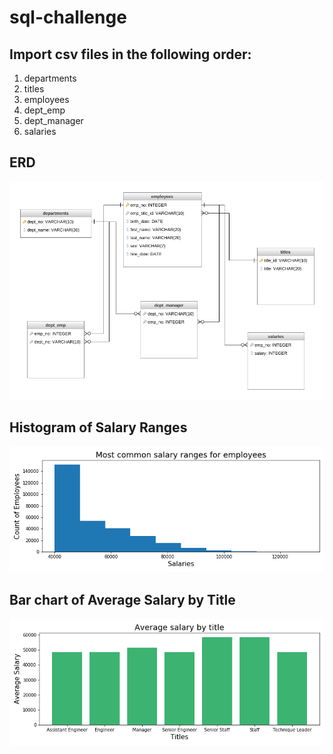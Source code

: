 # sql-challenge

## Import csv files in the following order:
1. departments
2. titles
3. employees
4. dept_emp
5. dept_manager
6. salaries

## ERD 
![ERD](Images/DatabaseDiagram.png)

## Histogram of Salary Ranges
![Histogram](Images/histogram_salary_ranges.png)

## Bar chart of Average Salary by Title
![barchart_avgsalary](Images/avg_salary_title.png)

